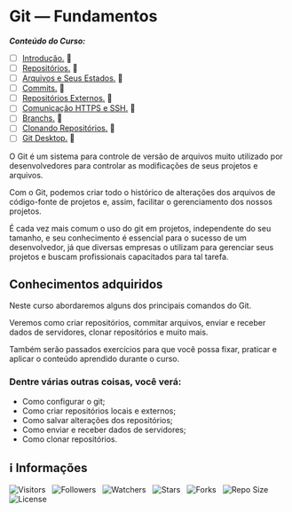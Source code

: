 <!-- Título -->
# Git — Fundamentos

***Conteúdo do Curso:***

* [ ] [Introdução.](https://github.com/Devsgeeknerd/mod-int-git-fun-bas) &#128679;
* [ ] [Repositórios.](https://github.com/Devsgeeknerd/mod-rep-git-fun-bas) &#128679;
* [ ] [Arquivos e Seus Estados.](https://github.com/Devsgeeknerd/mod-arq-seu-est-git-fun-bas) &#128679;
* [ ] [Commits.](https://github.com/Devsgeeknerd/mod-com-git-fun-bas) &#128679;
* [ ] [Repositórios Externos.](https://github.com/Devsgeeknerd/mod-rep-ext-git-fun-bas) &#128679;
* [ ] [Comunicação HTTPS e SSH.](https://github.com/Devsgeeknerd/mod-com-htt-ssh-git-fun-bas) &#128679;
* [ ] [Branchs.](https://github.com/Devsgeeknerd/mod-bra-git-fun-bas) &#128679;
* [ ] [Clonando Repositórios.](https://github.com/Devsgeeknerd/mod-clo-rep-git-fun-bas) &#128679;
* [ ] [Git Desktop.](https://github.com/Devsgeeknerd/mod-git-des-git-fun-bas) &#128679;

O Git é um sistema para controle de versão de arquivos muito utilizado por desenvolvedores para controlar as modificações de seus projetos e arquivos.

Com o Git, podemos criar todo o histórico de alterações dos arquivos de código-fonte de projetos e, assim, facilitar o gerenciamento dos nossos projetos.

É cada vez mais comum o uso do git em projetos, independente do seu tamanho, e seu conhecimento é essencial para o sucesso de um desenvolvedor, já que diversas empresas o utilizam para gerenciar seus projetos e buscam profissionais capacitados para tal tarefa.

## Conhecimentos adquiridos

Neste curso abordaremos alguns dos principais comandos do Git.

Veremos como criar repositórios, commitar arquivos, enviar e receber dados de servidores, clonar repositórios e muito mais.

Também serão passados exercícios para que você possa fixar, praticar e aplicar o conteúdo aprendido durante o curso.

### Dentre várias outras coisas, você verá:

* Como configurar o git;
* Como criar repositórios locais e externos;
* Como salvar alterações dos repositórios;
* Como enviar e receber dados de servidores;
* Como clonar repositórios.

<!-- Informações -->
## &#8505; Informações

![Visitors](https://api.visitorbadge.io/api/visitors?path=Devsgeeknerd%2Fcur-git-fun-bas&label=Visitantes&labelColor=%23700070&labelStyle=none&countColor=%23000fff&style=plastic&color=%23ffffff "Total de Visitantes")
&nbsp;
![Followers](https://img.shields.io/github/followers/Devsgeeknerd?style=p&label=Seguidores&labelColor=800080&color=000fff "Total de Seguidores")
&nbsp;
![Watchers](https://img.shields.io/github/watchers/Devsgeeknerd/cur-git-fun-bas?style=p&label=Observadores&labelColor=800080&color=000fff "Total de Observadores")
&nbsp;
![Stars](https://img.shields.io/github/stars/Devsgeeknerd/cur-git-fun-bas?style=p&label=Estrelas&labelColor=800080&color=000fff "Total de Estrelas")
&nbsp;
![Forks](https://img.shields.io/github/forks/Devsgeeknerd/cur-git-fun-bas?style=p&label=Bifurcações&labelColor=800080&color=000fff "Total de Bifurcações")
&nbsp;
![Repo Size](https://img.shields.io/github/repo-size/Devsgeeknerd/cur-git-fun-bas?style=p&label=Tamanho&labelColor=800080&color=000fff "Tamanho do Repositório")
&nbsp;
![License](https://img.shields.io/github/license/Devsgeeknerd/cur-git-fun-bas?style=p&label=Licença&labelColor=800080&color=000fff "Licença do Repositório")
